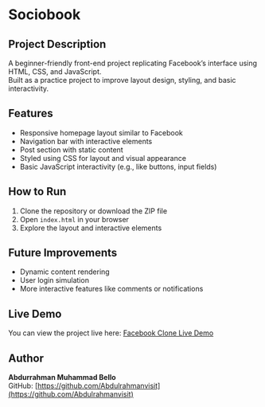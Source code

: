 # Sociobook

## Project Description
A beginner-friendly front-end project replicating Facebook’s interface using HTML, CSS, and JavaScript.  
Built as a practice project to improve layout design, styling, and basic interactivity.

## Features
- Responsive homepage layout similar to Facebook
- Navigation bar with interactive elements
- Post section with static content
- Styled using CSS for layout and visual appearance
- Basic JavaScript interactivity (e.g., like buttons, input fields)

## How to Run
1. Clone the repository or download the ZIP file
2. Open `index.html` in your browser
3. Explore the layout and interactive elements

## Future Improvements
- Dynamic content rendering
- User login simulation
- More interactive features like comments or notifications

## Live Demo
You can view the project live here: [Facebook Clone Live Demo](https://Abdulrahmanvisit.github.io/facebook-clone/)

## Author
**Abdurrahman Muhammad Bello**  
GitHub: [https://github.com/Abdulrahmanvisit](https://github.com/Abdulrahmanvisit)
